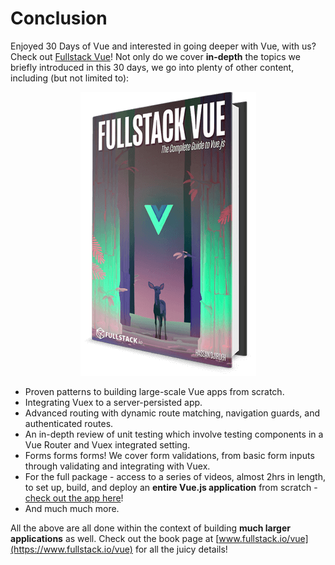 # Conclusion

Enjoyed 30 Days of Vue and interested in going deeper with Vue, with us? Check out [Fullstack Vue](https://www.fullstack.io/vue/)! Not only do we cover __in-depth__ the topics we briefly introduced in this 30 days, we go into plenty of other content, including (but not limited to):

<p align="center">
  <img src="./day-30/public/assets/fullstack-vue-cover.png" />
</p>

- Proven patterns to building large-scale Vue apps from scratch.
- Integrating Vuex to a server-persisted app.
- Advanced routing with dynamic route matching, navigation guards, and authenticated routes.
- An in-depth review of unit testing which involve testing components in a Vue Router and Vuex integrated setting.
- Forms forms forms! We cover form validations, from basic form inputs through validating and integrating with Vuex.
- For the full package - access to a series of videos, almost 2hrs in length, to set up, build, and deploy an __entire Vue.js application__ from scratch - [check out the app here](https://www.simplecoincap.com/)!
- And much much more.

All the above are all done within the context of building __much larger applications__ as well. Check out the book page at [www.fullstack.io/vue](https://www.fullstack.io/vue) for all the juicy details!
